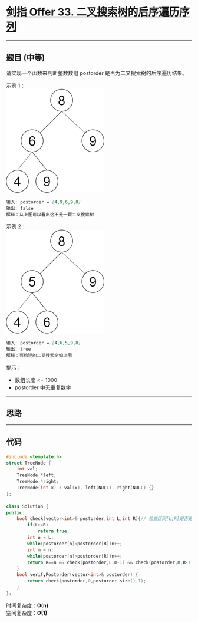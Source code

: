 # [剑指 Offer 33. 二叉搜索树的后序遍历序列](https://leetcode.cn/problems/er-cha-sou-suo-shu-de-hou-xu-bian-li-xu-lie-lcof/description/)

---

## 题目 (中等)

请实现一个函数来判断整数数组 postorder 是否为二叉搜索树的后序遍历结果。  

示例 1：  
![Alt text](https://github.com/yang-yang-o-o/CodingNotes/blob/main/Coding/asset/offer_33_1.png)  

```markdown
输入: postorder = [4,9,6,9,8]
输出: false
解释：从上图可以看出这不是一颗二叉搜索树
```

示例 2：  
![Alt text](https://github.com/yang-yang-o-o/CodingNotes/blob/main/Coding/asset/offer_33_2.png)  

```markdown
输入: postorder = [4,6,5,9,8]
输出: true
解释：可构建的二叉搜索树如上图
```

提示：  

- 数组长度 <= 1000
- postorder 中无重复数字

---

## 思路

---

## 代码

```C++
#include <template.h>
struct TreeNode {
    int val;
    TreeNode *left;
    TreeNode *right;
    TreeNode(int x) : val(x), left(NULL), right(NULL) {}
};

class Solution {
public:
    bool check(vector<int>& postorder,int L,int R){// 检查区间[L,R]是否是后序遍历序列
        if(L>=R)
            return true;
        int n = L;
        while(postorder[n]<postorder[R])n++;
        int m = n;
        while(postorder[n]>postorder[R])n++;
        return R==n && check(postorder,L,m-1) && check(postorder,m,R-1);// 分别检查左右子树区间是否是后序遍历序列
    }
    bool verifyPostorder(vector<int>& postorder) {  
        return check(postorder,0,postorder.size()-1);
    }
};
```

时间复杂度：**O(n)**  
空间复杂度：**O(1)**
